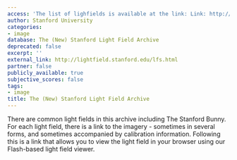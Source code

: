 ```yaml
---
access: 'The list of lighfields is available at the link: Link: http://lightfield.stanford.edu/lfs.html'
author: Stanford University
categories:
- image
database: The (New) Stanford Light Field Archive
deprecated: false
excerpt: ''
external_link: http://lightfield.stanford.edu/lfs.html
partner: false
publicly_available: true
subjective_scores: false
tags:
- image
title: The (New) Stanford Light Field Archive
---
```


There are common light fields in this archive including The Stanford Bunny. For each light field, there is a link to the imagery - sometimes in several forms, and sometimes accompanied by calibration information. Following this is a link that allows you to view the light field in your browser using our Flash-based light field viewer.